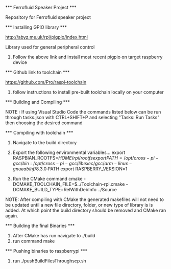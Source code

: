 *** Ferrofluid Speaker Project ***

Repository for Ferrofluid speaker project

*** Installing GPIO library ***

http://abyz.me.uk/rpi/pigpio/index.html

Library used for general peripheral control 

1. Follow the above link and install most recent pigpio on target raspberry device

*** Github link to toolchain ***

https://github.com/Pro/raspi-toolchain

1. follow instructions to install pre-built toolchain locally on your computer

*** Building and Compiling ***

NOTE :  If using Visual Studio Code the commands listed below can be run through tasks.json with
        CTRL+SHIFT+P and selecting "Tasks: Run Tasks" then choosing the desired command

*** Compiling with toolchain ***

1. Navigate to the build directory
2. Export the following environmental variables...
        export RASPBIAN_ROOTFS=$HOME/rpi/rootfs
        export PATH=/opt/cross-pi-gcc/bin:/opt/cross-pi-gcc/libexec/gcc/arm-linux-gnueabihf/8.3.0:$PATH
        export RASPBERRY_VERSION=1

3. Run the CMake command
        cmake -DCMAKE_TOOLCHAIN_FILE=$../Toolchain-rpi.cmake -DCMAKE_BUILD_TYPE=RelWithDebInfo ../Source

NOTE:   After compiling with CMake the generated makefiles will not need to be updated until a new file
        directory, folder, or new type of library is is added. At which point the build directory should
        be removed and CMake ran again.

*** Building the final Binaries ***

1. After CMake has run navigate to ./build
2. run command make

*** Pushing binaries to raspberrypi ***
1. run ./pushBuildFilesThroughscp.sh
